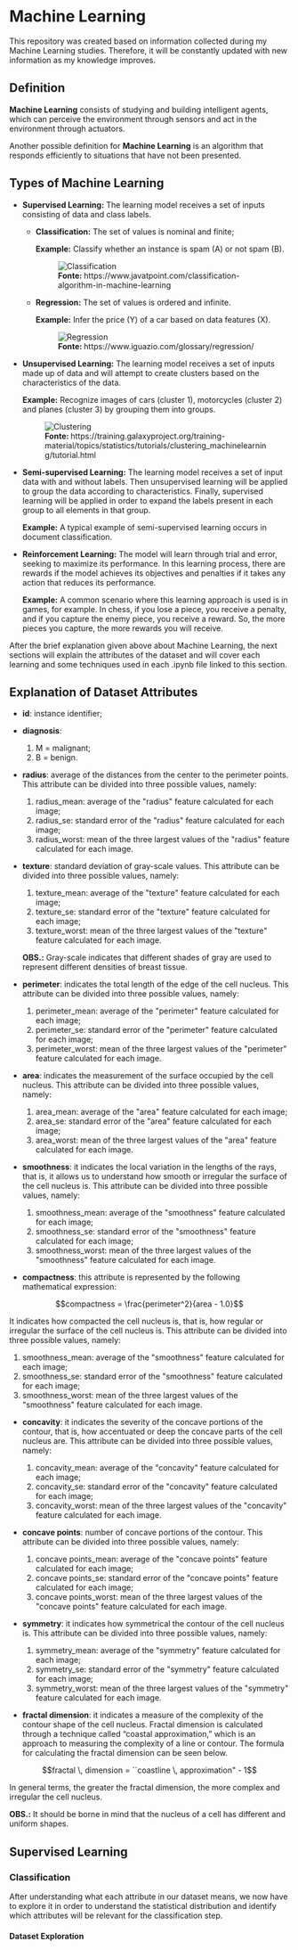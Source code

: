 # Machine Learning

This repository was created based on information collected during my Machine Learning studies. Therefore, it will be constantly updated with new information as my knowledge improves.

## Definition

**Machine Learning** consists of studying and building intelligent agents, which can perceive the environment through sensors and act in the environment through actuators.

Another possible definition for **Machine Learning** is an algorithm that responds efficiently to situations that have not been presented.

## Types of Machine Learning

* **Supervised Learning:** The learning model receives a set of inputs consisting of data and class labels.

    * **Classification:** The set of values is nominal and finite;

        **Example:** Classify whether an instance is spam (A) or not spam (B).

        <figure>
            <img src="https://github.com/ryann-arruda/machine-learning/assets/53544629/22561e82-5570-42a4-a6b9-22110df00299" alt="Classification">
            <br>
            <figcaption><strong>Fonte: </strong>https://www.javatpoint.com/classification-algorithm-in-machine-learning</figcaption>
        </figure>

    * **Regression:** The set of values is ordered and infinite.

        **Example:** Infer the price (Y) of a car based on data features (X).

        <figure>
            <img src="https://github.com/ryann-arruda/machine-learning/assets/53544629/8c2e1a78-ab1e-437d-bfd4-5b9e8fca780b" alt="Regression">
            <br>
            <figcaption><strong>Fonte: </strong>https://www.iguazio.com/glossary/regression/</figcaption>
        </figure>

* **Unsupervised Learning:** The learning model receives a set of inputs made up of data and will attempt to create clusters based on the characteristics of the data.

    **Example:** Recognize images of cars (cluster 1), motorcycles (cluster 2) and planes (cluster 3) by grouping them into groups.

    <figure>
        <img src="https://github.com/ryann-arruda/machine-learning/assets/53544629/a4856d27-bcd0-4a0a-b607-476d919b95fd" alt="Clustering">
        <br>
        <figcaption><strong>Fonte: </strong>https://training.galaxyproject.org/training-material/topics/statistics/tutorials/clustering_machinelearning/tutorial.html</figcaption>
    </figure>

* **Semi-supervised Learning:** The learning model receives a set of input data with and without labels. Then unsupervised learning will be applied to group the data according to characteristics. Finally, supervised learning will be applied in order to expand the labels present in each group to all elements in that group.

    **Example:** A typical example of semi-supervised learning occurs in document classification.

* **Reinforcement Learning:** The model will learn through trial and error, seeking to maximize its performance. In this learning process, there are rewards if the model achieves its objectives and penalties if it takes any action that reduces its performance.

    **Example:** A common scenario where this learning approach is used is in games, for example. In chess, if you lose a piece, you receive a penalty, and if you capture the enemy piece, you receive a reward. So, the more pieces you capture, the more rewards you will receive.

After the brief explanation given above about Machine Learning, the next sections will explain the attributes of the dataset and will cover each learning and some techniques used in each .ipynb file linked to this section.

## Explanation of Dataset Attributes

* **id**: instance identifier;

* **diagnosis**:
    1. M = malignant;
    2. B = benign.

* **radius**: average of the distances from the center to the perimeter points. This attribute can be divided into three possible values, namely:
    1. radius_mean: average of the "radius" feature calculated for each image;
    2. radius_se: standard error of the "radius" feature calculated for each image;
    3. radius_worst: mean of the three largest values of the "radius" feature calculated for each image.

* **texture**: standard deviation of gray-scale values. This attribute can be divided into three possible values, namely:
    1. texture_mean: average of the "texture" feature calculated for each image;
    2. texture_se: standard error of the "texture" feature calculated for each image;
    3. texture_worst: mean of the three largest values of the "texture" feature calculated for each image.

    **OBS.:** Gray-scale indicates that different shades of gray are used to represent different densities of breast tissue.

* **perimeter**: indicates the total length of the edge of the cell nucleus. This attribute can be divided into three possible values, namely:
    1. perimeter_mean: average of the "perimeter" feature calculated for each image;
    2. perimeter_se: standard error of the "perimeter" feature calculated for each image;
    3. perimeter_worst: mean of the three largest values of the "perimeter" feature calculated for each image.

* **area**: indicates the measurement of the surface occupied by the cell nucleus. This attribute can be divided into three possible values, namely:
    1. area_mean: average of the "area" feature calculated for each image;
    2. area_se: standard error of the "area" feature calculated for each image;
    3. area_worst: mean of the three largest values of the "area" feature calculated for each image.    

* **smoothness**: it indicates the local variation in the lengths of the rays, that is, it allows us to understand how smooth or irregular the surface of the cell nucleus is. This attribute can be divided into three possible values, namely:
    1. smoothness_mean: average of the "smoothness" feature calculated for each image;
    2. smoothness_se: standard error of the "smoothness" feature calculated for each image;
    3. smoothness_worst: mean of the three largest values of the "smoothness" feature calculated for each image. 

* **compactness**: this attribute is represented by the following mathematical expression:

$$compactness = \frac{perimeter^2}{area - 1.0}$$

It indicates how compacted the cell nucleus is, that is, how regular or irregular the surface of the cell nucleus is. This attribute can be divided into three possible values, namely:

1. smoothness_mean: average of the "smoothness" feature calculated for each image;
2. smoothness_se: standard error of the "smoothness" feature calculated for each image;
3. smoothness_worst: mean of the three largest values of the "smoothness" feature calculated for each image. 

* **concavity**: it indicates the severity of the concave portions of the contour, that is, how accentuated or deep the concave parts of the cell nucleus are. This attribute can be divided into three possible values, namely:

    1. concavity_mean: average of the "concavity" feature calculated for each image;
    2. concavity_se: standard error of the "concavity" feature calculated for each image;
    3. concavity_worst: mean of the three largest values of the "concavity" feature calculated for each image. 

* **concave points**: number of concave portions of the contour. This attribute can be divided into three possible values, namely:

    1. concave points_mean: average of the "concave points" feature calculated for each image;
    2. concave points_se: standard error of the "concave points" feature calculated for each image;
    3. concave points_worst: mean of the three largest values of the "concave points" feature calculated for each image. 

* **symmetry**: it indicates how symmetrical the contour of the cell nucleus is. This attribute can be divided into three possible values, namely:

    1. symmetry_mean: average of the "symmetry" feature calculated for each image;
    2. symmetry_se: standard error of the "symmetry" feature calculated for each image;
    3. symmetry_worst: mean of the three largest values of the "symmetry" feature calculated for each image. 

* **fractal dimension**: it indicates a measure of the complexity of the contour shape of the cell nucleus. Fractal dimension is calculated through a technique called “coastal approximation,” which is an approach to measuring the complexity of a line or contour. The formula for calculating the fractal dimension can be seen below.

$$fractal \, dimension = ``coastline \, approximation" - 1$$

In general terms, the greater the fractal dimension, the more complex and irregular the cell nucleus.

**OBS.:** It should be borne in mind that the nucleus of a cell has different and uniform shapes.

## Supervised Learning

### Classification

After understanding what each attribute in our dataset means, we now have to explore it in order to understand the statistical distribution and identify which attributes will be relevant for the classification step.

#### Dataset Exploration